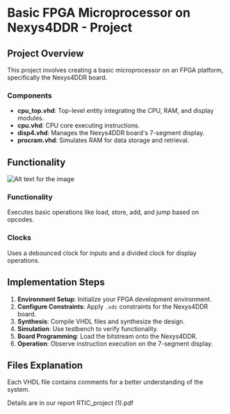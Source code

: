 # Basic FPGA Microprocessor on Nexys4DDR - Project 

## Project Overview
This project involves creating a basic microprocessor on an FPGA platform, specifically the Nexys4DDR board.

### Components
- **cpu_top.vhd**: Top-level entity integrating the CPU, RAM, and display modules.
- **cpu.vhd**: CPU core executing instructions.
- **disp4.vhd**: Manages the Nexys4DDR board's 7-segment display.
- **procram.vhd**: Simulates RAM for data storage and retrieval.

## Functionality
![Alt text for the image](GraceSevillano/RTIC-project-Antoine-s-army/images/schematic_first_second_implementation.png "Schematic")


### Functionality
Executes basic operations like load, store, add, and jump based on opcodes.



### Clocks
Uses a debounced clock for inputs and a divided clock for display operations.

## Implementation Steps
1. **Environment Setup**: Initialize your FPGA development environment.
2. **Configure Constraints**: Apply `.xdc` constraints for the Nexys4DDR board.
3. **Synthesis**: Compile VHDL files and synthesize the design.
4. **Simulation**: Use testbench to verify functionality.
5. **Board Programming**: Load the bitstream onto the Nexys4DDR.
6. **Operation**: Observe instruction execution on the 7-segment display.

## Files Explanation
Each VHDL file contains comments for a better understanding of the system.


 
Details are in our report RTIC_project (1).pdf
